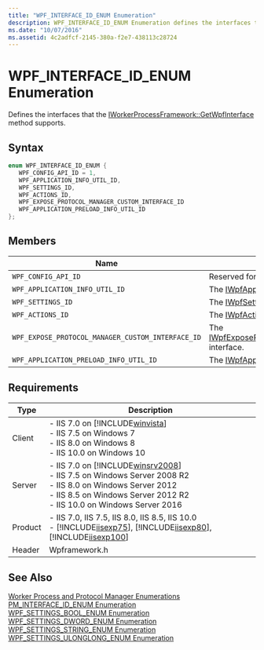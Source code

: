 ```yaml
---
title: "WPF_INTERFACE_ID_ENUM Enumeration"
description: WPF_INTERFACE_ID_ENUM Enumeration defines the interfaces that the IWorkerProcessFramework::GetWpfInterface method supports.
ms.date: "10/07/2016"
ms.assetid: 4c2adfcf-2145-380a-f2e7-438113c28724
---
```

# WPF_INTERFACE_ID_ENUM Enumeration
Defines the interfaces that the [IWorkerProcessFramework::GetWpfInterface](../../web-development-reference/native-code-api-reference/iworkerprocessframework-getwpfinterface-method.md) method supports.  
  
## Syntax  
  
```cpp  
enum WPF_INTERFACE_ID_ENUM {  
   WPF_CONFIG_API_ID = 1,  
   WPF_APPLICATION_INFO_UTIL_ID,  
   WPF_SETTINGS_ID,  
   WPF_ACTIONS_ID,  
   WPF_EXPOSE_PROTOCOL_MANAGER_CUSTOM_INTERFACE_ID  
   WPF_APPLICATION_PRELOAD_INFO_UTIL_ID  
};  
```  
  
## Members  
  
|Name|Description|  
|----------|-----------------|  
|`WPF_CONFIG_API_ID`|Reserved for future use.|  
|`WPF_APPLICATION_INFO_UTIL_ID`|The [IWpfApplicationInfoUtil](../../web-development-reference/native-code-api-reference/iwpfapplicationinfoutil-interface.md) interface.|  
|`WPF_SETTINGS_ID`|The [IWpfSettings](../../web-development-reference/native-code-api-reference/iwpfsettings-interface.md) interface.|  
|`WPF_ACTIONS_ID`|The [IWpfActions](../../web-development-reference/native-code-api-reference/iwpfactions-interface.md) interface.|  
|`WPF_EXPOSE_PROTOCOL_MANAGER_CUSTOM_INTERFACE_ID`|The [IWpfExposeProtocolManagerCustomInterface](../../web-development-reference/native-code-api-reference/iwpfexposeprotocolmanagercustominterface-interface.md) interface.|  
|`WPF_APPLICATION_PRELOAD_INFO_UTIL_ID`|The [IWpfApplicationPreloadUtil](../../web-development-reference/native-code-api-reference/iwpfapplicationpreloadutil-interface.md) interface.|  
  
## Requirements  
  
|Type|Description|  
|----------|-----------------|  
|Client|-   IIS 7.0 on [!INCLUDE[winvista](../../wmi-provider/includes/winvista-md.md)]<br />-   IIS 7.5 on Windows 7<br />-   IIS 8.0 on Windows 8<br />-   IIS 10.0 on Windows 10|  
|Server|-   IIS 7.0 on [!INCLUDE[winsrv2008](../../wmi-provider/includes/winsrv2008-md.md)]<br />-   IIS 7.5 on Windows Server 2008 R2<br />-   IIS 8.0 on Windows Server 2012<br />-   IIS 8.5 on Windows Server 2012 R2<br />-   IIS 10.0 on Windows Server 2016|  
|Product|-   IIS 7.0, IIS 7.5, IIS 8.0, IIS 8.5, IIS 10.0<br />-   [!INCLUDE[iisexp75](../../web-development-reference/native-code-api-reference/includes/iisexp75-md.md)], [!INCLUDE[iisexp80](../../web-development-reference/native-code-api-reference/includes/iisexp80-md.md)], [!INCLUDE[iisexp100](../../web-development-reference/native-code-api-reference/includes/iisexp100-md.md)]|  
|Header|Wpframework.h|  
  
## See Also  
 [Worker Process and Protocol Manager Enumerations](../../web-development-reference/native-code-api-reference/worker-process-and-protocol-manager-enumerations.md)   
 [PM_INTERFACE_ID_ENUM Enumeration](../../web-development-reference/native-code-api-reference/pm-interface-id-enum-enumeration.md)   
 [WPF_SETTINGS_BOOL_ENUM Enumeration](../../web-development-reference/native-code-api-reference/wpf-settings-bool-enum-enumeration.md)   
 [WPF_SETTINGS_DWORD_ENUM Enumeration](../../web-development-reference/native-code-api-reference/wpf-settings-dword-enum-enumeration.md)   
 [WPF_SETTINGS_STRING_ENUM Enumeration](../../web-development-reference/native-code-api-reference/wpf-settings-string-enum-enumeration.md)   
 [WPF_SETTINGS_ULONGLONG_ENUM Enumeration](../../web-development-reference/native-code-api-reference/wpf-settings-ulonglong-enum-enumeration.md)
